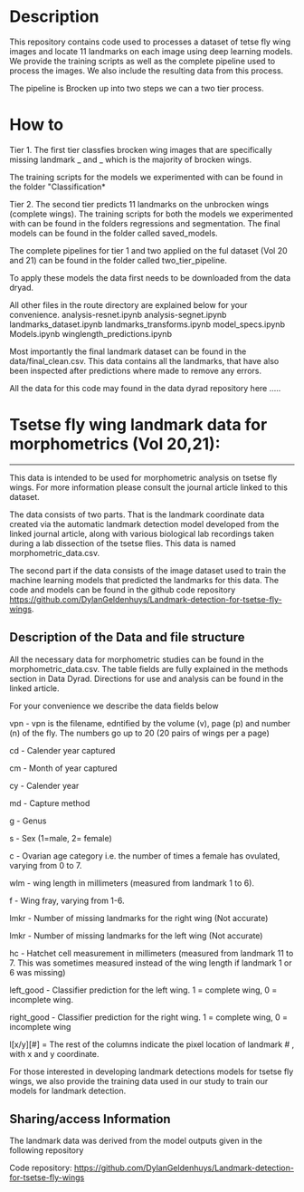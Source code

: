 # Description

This repository contains code used to processes a dataset of tetse fly wing images and locate 11 landmarks on each image using deep learning models. We provide the training scripts as well as the complete pipeline used to process the images. We also include the resulting data from this process. 

The pipeline is Brocken up into two steps we can a two tier process. 
# How to

Tier 1. 
The first tier classfies brocken wing images that are specifically missing landmark _ and _ which is the majority of brocken wings. 

The training scripts for the models we experimented with can be found in the folder "Classification*

Tier 2. 
The second tier predicts 11 landmarks on the unbrocken wings (complete wings). The training scripts for both the models we experimented with can be found in the folders regressions and segmentation. The final models can be found in the folder called saved_models. 

The complete pipelines for tier 1 and two applied on the ful dataset (Vol 20 and 21) can be found in the folder called two_tier_pipeline. 

To apply these models the data first needs to be downloaded from the data dryad. 

All other files in the route directory are explained below for your convenience. 
analysis-resnet.ipynb
analysis-segnet.ipynb
landmarks_dataset.ipynb
landmarks_transforms.ipynb
model_specs.ipynb
Models.ipynb
winglength_predictions.ipynb

Most importantly the final landmark dataset can be found in the data/final_clean.csv. This data contains all the landmarks, that have also been inspected after predictions where made to remove any errors. 

All the data for this code may found in the data dyrad repository here .....



# Tsetse fly wing landmark data for morphometrics (Vol 20,21):
---

This data is intended to be used for morphometric analysis on tsetse fly wings. For more information please consult the journal article linked to this dataset. 

The data consists of two parts. That is the landmark coordinate data created via the automatic landmark detection model developed from the linked journal article, along with various biological lab recordings taken during a lab dissection of the tsetse flies. This data is named morphometric_data.csv.

The second part if the data consists of the image dataset used to train the machine learning models that predicted the landmarks for this data. The code and models can be found in the github code repository https://github.com/DylanGeldenhuys/Landmark-detection-for-tsetse-fly-wings.

## Description of the Data and file structure

All the necessary data for morphometric studies can be found in the morphometric_data.csv. The table fields are fully explained in the methods section in Data Dyrad. Directions for use and analysis can be found in the linked article. 

For your convenience we describe the data fields below

vpn - vpn is the filename, edntified by the volume (v), page (p) and number (n) of the fly. The numbers go up to 20 (20 pairs of wings per a page)

cd - Calender year captured

cm - Month of year captured

cy - Calender year

md - Capture method

g - Genus

s - Sex (1=male, 2= female)

c - Ovarian age category i.e. the number of times a female has ovulated, varying from 0 to 7. 

wlm - wing length in millimeters (measured from landmark 1 to 6).

f - Wing fray, varying from 1-6.

lmkr - Number of missing landmarks for the right wing (Not accurate)

lmkr - Number of missing landmarks for the left wing (Not accurate)

hc - Hatchet cell measurement in millimeters (measured from landmark 11 to 7. This was sometimes measured instead of the wing length if landmark 1 or 6 was missing)

left_good - Classifier prediction for the left wing. 1 = complete wing, 0 = incomplete wing.

right_good - Classifier prediction for the right wing. 1 = complete wing, 0 = incomplete wing

l[x/y][#] = The rest of the columns indicate the pixel location of landmark # , with x and y coordinate.


For those interested in developing landmark detections models for tsetse fly wings, we also provide the training data used in our study to train our models for landmark detection. 

## Sharing/access Information

The landmark data was derived from the model outputs given in the following repository

Code repository: https://github.com/DylanGeldenhuys/Landmark-detection-for-tsetse-fly-wings